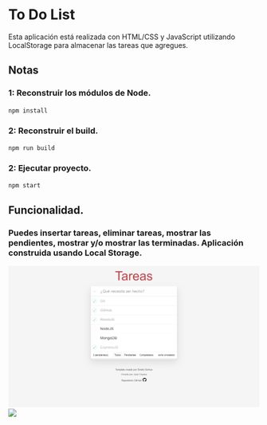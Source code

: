 # To Do List

Esta aplicación está realizada con HTML/CSS y JavaScript utilizando LocalStorage para almacenar las tareas que agregues.

## Notas

### 1: Reconstruir los módulos de Node.

```
npm install
```

### 2: Reconstruir el build.

```
npm run build
```

### 2: Ejecutar proyecto.

```
npm start
```

## Funcionalidad.

### Puedes insertar tareas, eliminar tareas, mostrar las pendientes, mostrar y/o mostrar las terminadas. Aplicación construida usando Local Storage.

<div style="background-image: url('./src/assets/img/cubes.png'); display: block; margin: 0 auto;">
    <img src="./src/assets/img/img2.png">
    <img src="./src/assets/img/gif2.gif" style="display:block; margin-left: auto; margin-right: auto">
</div>
